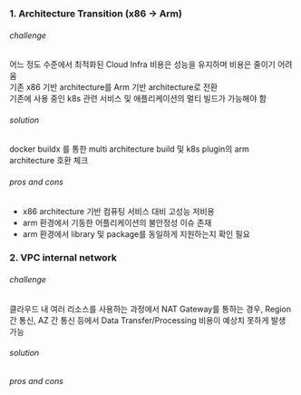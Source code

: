 ### 1. Architecture Transition (x86 -> Arm)
###### challenge <br>
 어느 정도 수준에서 최적화된 Cloud Infra 비용은 성능을 유지하며 비용은 줄이기 어려움 <br>
 기존 x86 기반 architecture를 Arm 기반 architecture로 전환 <br>
 기존에 사용 중인 k8s 관련 서비스 및 애플리케이션의 멀티 빌드가 가능해야 함 <br>
###### solution <br>
 docker buildx 를 통한 multi architecture build 및 k8s plugin의 arm architecture 호환 체크
###### pros and cons <br>
  - x86 architecture 기반 컴퓨팅 서비스 대비 고성능 저비용
  - arm 환경에서 기동한 어플리케이션의 불안정성 이슈 존재
  - arm 환경에서 library 및 package를 동일하게 지원하는지 확인 필요

### 2. VPC internal network
###### challenge <br>
 클라우드 내 여러 리소스를 사용하는 과정에서 NAT Gateway를 통하는 경우, Region 간 통신, AZ 간 통신 등에서 Data Transfer/Processing 비용이 예상치 못하게 발생 가능 <br>
###### solution <br>
###### pros and cons <br>

